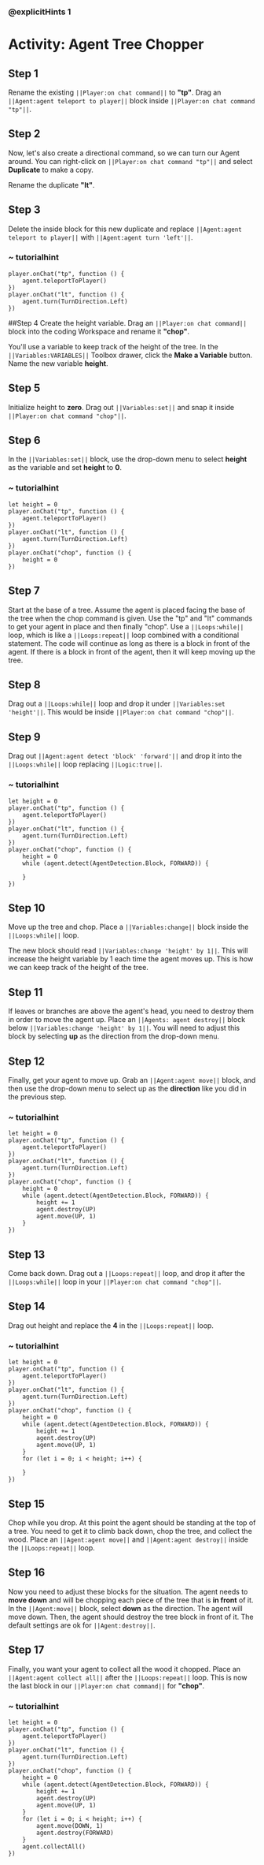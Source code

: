 ### @explicitHints 1

# Activity: Agent Tree Chopper 

## Step 1
Rename the existing ``||Player:on chat command||`` to **"tp"**.
Drag an ``||Agent:agent teleport to player||`` block inside ``||Player:on chat command "tp"||``.

## Step 2
Now, let's also create a directional command, so we can turn our Agent around. You can right-click on ``||Player:on chat command "tp"||`` and select **Duplicate** to make a copy.

Rename the duplicate **"lt"**.

## Step 3
Delete the inside block for this new duplicate and replace ``||Agent:agent teleport to player||`` with ``||Agent:agent turn 'left'||``.

### ~ tutorialhint
``` blocks
player.onChat("tp", function () {
    agent.teleportToPlayer()
})
player.onChat("lt", function () {
    agent.turn(TurnDirection.Left)
})
```

##Step 4
Create the height variable. Drag an ``||Player:on chat command||`` block into the coding Workspace and rename it **"chop"**.

You'll use a variable to keep track of the height of the tree. In the ``||Variables:VARIABLES||`` Toolbox drawer, click the **Make a Variable** button. Name the new variable **height**.

## Step 5
Initialize height to **zero**. Drag out ``||Variables:set||`` and snap it inside ``||Player:on chat command "chop"||``.

## Step 6
In the ``||Variables:set||`` block, use the drop-down menu to select **height** as the variable and set **height** to **0**.

### ~ tutorialhint
``` blocks
let height = 0
player.onChat("tp", function () {
    agent.teleportToPlayer()
})
player.onChat("lt", function () {
    agent.turn(TurnDirection.Left)
})
player.onChat("chop", function () {
    height = 0
})
```

## Step 7
Start at the base of a tree. Assume the agent is placed facing the base of the tree when the chop command is given. Use the "tp" and "lt" commands to get your agent in place and then finally "chop". Use a ``||Loops:while||`` loop, which is like a ``||Loops:repeat||`` loop combined with a conditional statement. The code will continue as long as there is a block in front of the agent. If there is a block in front of the agent, then it will keep moving up the tree.

## Step 8
Drag out a ``||Loops:while||`` loop and drop it under ``||Variables:set 'height'||``. This would be inside ``||Player:on chat command "chop"||``.

## Step 9
Drag out ``||Agent:agent detect 'block' 'forward'||`` and drop it into the ``||Loops:while||`` loop replacing ``||Logic:true||``.

### ~ tutorialhint
``` blocks
let height = 0
player.onChat("tp", function () {
    agent.teleportToPlayer()
})
player.onChat("lt", function () {
    agent.turn(TurnDirection.Left)
})
player.onChat("chop", function () {
    height = 0
    while (agent.detect(AgentDetection.Block, FORWARD)) {

    }
})
```

## Step 10
Move up the tree and chop. Place a ``||Variables:change||`` block inside the ``||Loops:while||`` loop.

The new block should read ``||Variables:change 'height' by 1||``. This will increase the height variable by 1 each time the agent moves up. This is how we can keep track of the height of the tree.

## Step 11
If leaves or branches are above the agent's head, you need to destroy them in order to move the agent up. Place an ``||Agents: agent destroy||`` block below ``||Variables:change 'height' by 1||``. You will need to adjust this block by selecting **up** as the direction from the drop-down menu.

## Step 12
Finally, get your agent to move up. Grab an ``||Agent:agent move||`` block, and then use the drop-down menu to select up as the **direction** like you did in the previous step.

### ~ tutorialhint
``` blocks
let height = 0
player.onChat("tp", function () {
    agent.teleportToPlayer()
})
player.onChat("lt", function () {
    agent.turn(TurnDirection.Left)
})
player.onChat("chop", function () {
    height = 0
    while (agent.detect(AgentDetection.Block, FORWARD)) {
        height += 1
        agent.destroy(UP)
        agent.move(UP, 1)
    }
})
```

## Step 13
Come back down. Drag out a ``||Loops:repeat||`` loop, and drop it after the ``||Loops:while||`` loop in your ``||Player:on chat command "chop"||``.

## Step 14
Drag out height and replace the **4** in the ``||Loops:repeat||`` loop.

### ~ tutorialhint
``` blocks
let height = 0
player.onChat("tp", function () {
    agent.teleportToPlayer()
})
player.onChat("lt", function () {
    agent.turn(TurnDirection.Left)
})
player.onChat("chop", function () {
    height = 0
    while (agent.detect(AgentDetection.Block, FORWARD)) {
        height += 1
        agent.destroy(UP)
        agent.move(UP, 1)
    }
    for (let i = 0; i < height; i++) {

    }
})
```

## Step 15
Chop while you drop. At this point the agent should be standing at the top of a tree. You need to get it to climb back down, chop the tree, and collect the wood. Place an ``||Agent:agent move||`` and ``||Agent:agent destroy||`` inside the ``||Loops:repeat||`` loop.

## Step 16
Now you need to adjust these blocks for the situation. The agent needs to **move down** and will be chopping each piece of the tree that is **in front** of it. In the ``||Agent:move||`` block, select **down** as the direction. The agent will move down. Then, the agent should destroy the tree block in front of it. The default settings are ok for ``||Agent:destroy||``.

## Step 17
Finally, you want your agent to collect all the wood it chopped. Place an ``||Agent:agent collect all||`` after the ``||Loops:repeat||`` loop. This is now the last block in our ``||Player:on chat command||`` for **"chop"**.

### ~ tutorialhint
``` blocks 
let height = 0
player.onChat("tp", function () {
    agent.teleportToPlayer()
})
player.onChat("lt", function () {
    agent.turn(TurnDirection.Left)
})
player.onChat("chop", function () {
    height = 0
    while (agent.detect(AgentDetection.Block, FORWARD)) {
        height += 1
        agent.destroy(UP)
        agent.move(UP, 1)
    }
    for (let i = 0; i < height; i++) {
        agent.move(DOWN, 1)
        agent.destroy(FORWARD)
    }
    agent.collectAll()
})
```

